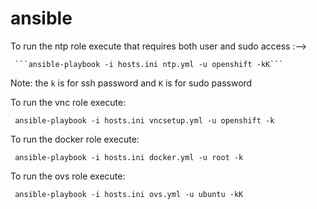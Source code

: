 # ansible

To run the ntp role execute that requires both user and sudo access :--> 
     
     ```ansible-playbook -i hosts.ini ntp.yml -u openshift -kK```

Note: the `k` is for ssh password and `K` is for sudo password

To run the vnc role execute: 

``` ansible-playbook -i hosts.ini vncsetup.yml -u openshift -k```

To run the docker role execute:

``` ansible-playbook -i hosts.ini docker.yml -u root -k```

To run the ovs role execute:

``` ansible-playbook -i hosts.ini ovs.yml -u ubuntu -kK```
